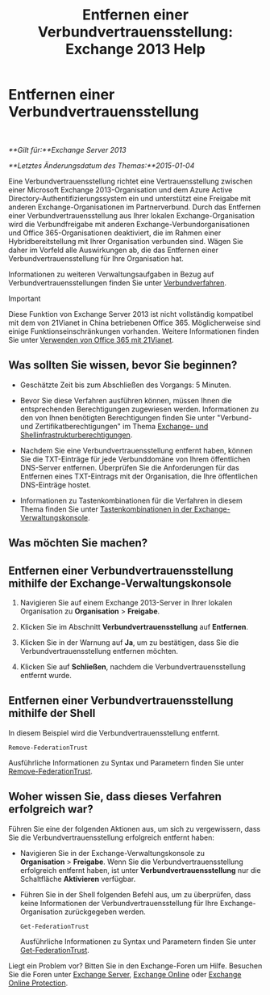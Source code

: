 ﻿---
title: 'Entfernen einer Verbundvertrauensstellung: Exchange 2013 Help'
TOCTitle: Entfernen einer Verbundvertrauensstellung
ms:assetid: dc4d126d-b567-470d-a5d0-e1402bf8f369
ms:mtpsurl: https://technet.microsoft.com/de-de/library/JJ657500(v=EXCHG.150)
ms:contentKeyID: 50476861
ms.date: 04/24/2018
mtps_version: v=EXCHG.150
ms.translationtype: HT
---

# Entfernen einer Verbundvertrauensstellung

 

_**Gilt für:**Exchange Server 2013_

_**Letztes Änderungsdatum des Themas:**2015-01-04_

Eine Verbundvertrauensstellung richtet eine Vertrauensstellung zwischen einer Microsoft Exchange 2013-Organisation und dem Azure Active Directory-Authentifizierungssystem ein und unterstützt eine Freigabe mit anderen Exchange-Organisationen im Partnerverbund. Durch das Entfernen einer Verbundvertrauensstellung aus Ihrer lokalen Exchange-Organisation wird die Verbundfreigabe mit anderen Exchange-Verbundorganisationen und Office 365-Organisationen deaktiviert, die im Rahmen einer Hybridbereitstellung mit Ihrer Organisation verbunden sind. Wägen Sie daher im Vorfeld alle Auswirkungen ab, die das Entfernen einer Verbundvertrauensstellung für Ihre Organisation hat.

Informationen zu weiteren Verwaltungsaufgaben in Bezug auf Verbundvertrauensstellungen finden Sie unter [Verbundverfahren](federation-procedures-exchange-2013-help.md).


> [!IMPORTANT]
> Diese Funktion von Exchange Server 2013 ist nicht vollständig kompatibel mit dem von 21Vianet in China betriebenen Office 365. Möglicherweise sind einige Funktionseinschränkungen vorhanden. Weitere Informationen finden Sie unter <A href="https://go.microsoft.com/fwlink/?linkid=313640">Verwenden von Office 365 mit 21Vianet</A>.



## Was sollten Sie wissen, bevor Sie beginnen?

  - Geschätzte Zeit bis zum Abschließen des Vorgangs: 5 Minuten.

  - Bevor Sie diese Verfahren ausführen können, müssen Ihnen die entsprechenden Berechtigungen zugewiesen werden. Informationen zu den von Ihnen benötigten Berechtigungen finden Sie unter "Verbund- und Zertifikatberechtigungen" im Thema [Exchange- und Shellinfrastrukturberechtigungen](exchange-and-shell-infrastructure-permissions-exchange-2013-help.md).

  - Nachdem Sie eine Verbundvertrauensstellung entfernt haben, können Sie die TXT-Einträge für jede Verbunddomäne von Ihrem öffentlichen DNS-Server entfernen. Überprüfen Sie die Anforderungen für das Entfernen eines TXT-Eintrags mit der Organisation, die Ihre öffentlichen DNS-Einträge hostet.

  - Informationen zu Tastenkombinationen für die Verfahren in diesem Thema finden Sie unter [Tastenkombinationen in der Exchange-Verwaltungskonsole](keyboard-shortcuts-in-the-exchange-admin-center-exchange-online-protection-help.md).

## Was möchten Sie machen?

## Entfernen einer Verbundvertrauensstellung mithilfe der Exchange-Verwaltungskonsole

1.  Navigieren Sie auf einem Exchange 2013-Server in Ihrer lokalen Organisation zu **Organisation** \> **Freigabe**.

2.  Klicken Sie im Abschnitt **Verbundvertrauensstellung** auf **Entfernen**.

3.  Klicken Sie in der Warnung auf **Ja**, um zu bestätigen, dass Sie die Verbundvertrauensstellung entfernen möchten.

4.  Klicken Sie auf **Schließen**, nachdem die Verbundvertrauensstellung entfernt wurde.

## Entfernen einer Verbundvertrauensstellung mithilfe der Shell

In diesem Beispiel wird die Verbundvertrauensstellung entfernt.

    Remove-FederationTrust

Ausführliche Informationen zu Syntax und Parametern finden Sie unter [Remove-FederationTrust](https://technet.microsoft.com/de-de/library/dd351153\(v=exchg.150\)).

## Woher wissen Sie, dass dieses Verfahren erfolgreich war?

Führen Sie eine der folgenden Aktionen aus, um sich zu vergewissern, dass Sie die Verbundvertrauensstellung erfolgreich entfernt haben:

  - Navigieren Sie in der Exchange-Verwaltungskonsole zu **Organisation** \> **Freigabe**. Wenn Sie die Verbundvertrauensstellung erfolgreich entfernt haben, ist unter **Verbundvertrauensstellung** nur die Schaltfläche **Aktivieren** verfügbar.

  - Führen Sie in der Shell folgenden Befehl aus, um zu überprüfen, dass keine Informationen der Verbundvertrauensstellung für Ihre Exchange-Organisation zurückgegeben werden.
    
        Get-FederationTrust
    
    Ausführliche Informationen zu Syntax und Parametern finden Sie unter [Get-FederationTrust](https://technet.microsoft.com/de-de/library/dd351262\(v=exchg.150\)).

Liegt ein Problem vor? Bitten Sie in den Exchange-Foren um Hilfe. Besuchen Sie die Foren unter [Exchange Server](https://go.microsoft.com/fwlink/p/?linkid=60612), [Exchange Online](https://go.microsoft.com/fwlink/p/?linkid=267542) oder [Exchange Online Protection](https://go.microsoft.com/fwlink/p/?linkid=285351).

